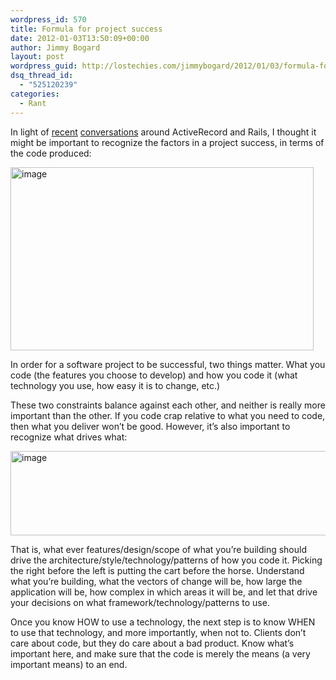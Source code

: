 ```yaml
---
wordpress_id: 570
title: Formula for project success
date: 2012-01-03T13:50:09+00:00
author: Jimmy Bogard
layout: post
wordpress_guid: http://lostechies.com/jimmybogard/2012/01/03/formula-for-project-success/
dsq_thread_id:
  - "525120239"
categories:
  - Rant
---
```

In light of [recent](http://lostechies.com/chadmyers/2011/12/30/sweet-sweet-vindication/) [conversations](http://wekeroad.com/2012/01/03/rails-has-turned-me-into-a-cannibalizing-idiot/) around ActiveRecord and Rails, I thought it might be important to recognize the factors in a project success, in terms of the code produced:

[<img style="background-image: none; border-bottom: 0px; border-left: 0px; padding-left: 0px; padding-right: 0px; display: inline; border-top: 0px; border-right: 0px; padding-top: 0px" title="image" border="0" alt="image" src="http://lostechies.com/content/jimmybogard/uploads/2012/01/image_thumb.png" width="485" height="293" />](http://lostechies.com/content/jimmybogard/uploads/2012/01/image.png)

In order for a software project to be successful, two things matter. What you code (the features you choose to develop) and how you code it (what technology you use, how easy it is to change, etc.)

These two constraints balance against each other, and neither is really more important than the other. If you code crap relative to what you need to code, then what you deliver won’t be good. However, it’s also important to recognize what drives what:

[<img style="background-image: none; border-bottom: 0px; border-left: 0px; padding-left: 0px; padding-right: 0px; display: inline; border-top: 0px; border-right: 0px; padding-top: 0px" title="image" border="0" alt="image" src="http://lostechies.com/content/jimmybogard/uploads/2012/01/image_thumb1.png" width="583" height="135" />](http://lostechies.com/content/jimmybogard/uploads/2012/01/image1.png)

That is, what ever features/design/scope of what you’re building should drive the architecture/style/technology/patterns of how you code it. Picking the right before the left is putting the cart before the horse. Understand what you’re building, what the vectors of change will be, how large the application will be, how complex in which areas it will be, and let that drive your decisions on what framework/technology/patterns to use.

Once you know HOW to use a technology, the next step is to know WHEN to use that technology, and more importantly, when not to. Clients don’t care about code, but they do care about a bad product. Know what’s important here, and make sure that the code is merely the means (a very important means) to an end.
